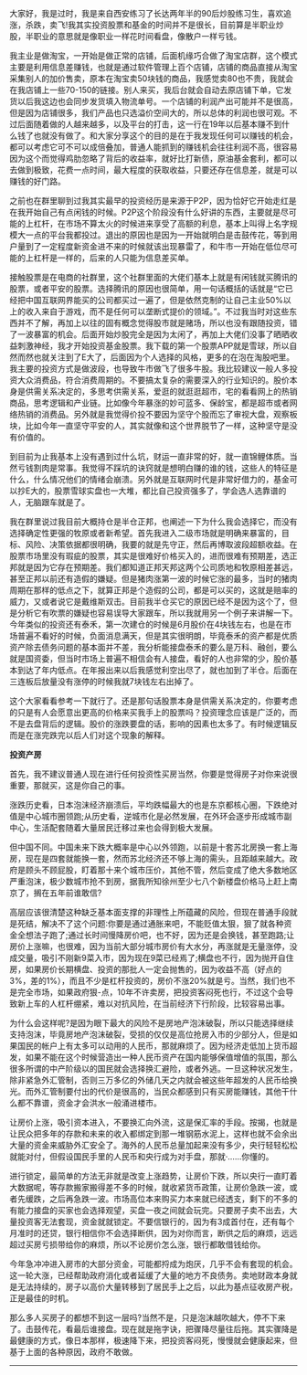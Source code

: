 大家好，我是过时，我是来自西安练习了长达两年半的90后炒股练习生，喜欢追涨，杀跌，卖飞!我其实投资股票和基金的时间并不是很长，目前算是半职业炒股，半职业的意思就是像职业一样花时间看盘，像散户一样亏钱。

我主业是做淘宝，一开始是做正常的店铺，后面机缘巧合做了淘宝店群，这个模式主要是利用信息差赚钱，也就是通过软件管理上百个店铺，店铺的商品直接从淘宝采集别人的加价售卖，原本在淘宝卖50块钱的商品，我感觉卖80也不贵，我就会在我店铺上一些70-150的链接。别人来买，我后台就会自动去原店铺下单，它发货以后我这边也会同步发货填入物流单号。一个店铺的利润产出可能并不是很高，但是因为店铺很多，我们产品也只选溢价空间大的，所以总体的利润也很可观。不过后面随着做的人越来越多，以及平台的打击，这一行在19年以后基本赚不到什么钱了也就没有做了。和大家分享这个的目的是在于我发现任何可以赚钱的机会，都可以考虑它可不可以成倍叠加，普通人能抓到的赚钱机会往往利润不高，很容易因为这个而觉得鸡肋忽略了背后的收益率，就好比打新债，原油基金套利，都可以去做到极致，花费一点时间，最大程度的获取收益，只要还存在信息差，就是可以赚钱的好门路。

之前也在群里聊到过我其实最早的投资经历是来源于P2P，因为恰好它开始走红是在我开始自己有点闲钱的时候。P2P这个阶段没有什么好讲的东西，主要就是尽可能的上杠杆，在市场不算太火的时候进来享受了高额的利息，基本上叫得上名字规模大一点的平台我都投过。退出的原因也是因为一开始就明白是击鼓传花，等到用户量到了一定程度新资金进不来的时候就该出现暴雷了，和牛市一开始在低位尽可能的上杠杆是一样的，后来的人只能为信息差买单。

接触股票是在电商的社群里，这个社群里面的大佬们基本上就是有闲钱就买腾讯的股票，或者平安的股票。选择腾讯的原因也很简单，用一句话概括的话就是“它已经把中国互联网界能买的公司都买过一遍了，但是依然克制的让自己主业50%以上的收入来自于游戏，而不是任何可以垄断式提价的领域。”。不过我当时对这些东西并不了解，再加上以往的固有概念觉得股市就是赌场，所以也没有跟随投资，错了一波暴富的机会。后面开始炒股完全是因为太闲了，再加上大佬们没事了晒晒收益刺激神经，我才开始投资基金股票。我下载的第一个股票APP就是雪球，所以自然而然也就关注到了E大了，后面因为个人选择的风格，更多的在泡在淘股吧里。我主要的投资方式是做波段，也导致牛市做飞了很多牛股。我比较建议一般人多投资大众消费品，符合消费周期的。不要搞太复杂的需要深入的行业知识的。股价本身是供需关系决定的，多思考供需关系，爱逛的就逛逛超市，宅的看看网上的热销商品，思考逻辑和产业链。比如像今年暴涨的妙可蓝多、保龄宝，都是超市或者网络热销的消费品。另外就是我觉得价投不要因为坚守个股而忘了审视大盘，观察板块，比如今年一直坚守平安的人，其实就像和这个世界脱节了一样，这种坚守是没有价值的。

到目前为止我基本上没有遇到过什么坑，财运一直非常的好，就一直锦鲤体质。当然亏钱割肉是常事。我觉得不踩坑的诀窍就是想明白赚的谁的钱，这些人的特征是什么，什么情况他们的情绪会崩溃。另外就是互联网时代是非常好借力的，基金可以抄E大的，股票雪球实盘也一大堆，都比自己投资强多了，学会选人选靠谱的人，无脑跟车就是了。

我在群里说过我目前大概持仓是半仓正邦，也阐述一下为什么我会选择它，而没有选择确定性更强的牧原或者新希望。首先我进入二级市场就是明确来暴富的，目标、风险、决策依据都很明确，我要的就是先守正，然后再博取波段超额收益。在股票市场里没有瑕疵的股票，其实是很难好价格买入的，进而很难有预期差，选正邦就是因为它存在预期差。我们都知道正邦天邦这两个公司质地和牧原相差甚远，甚至正邦以前还有造假的嫌疑。但是猪肉涨第一波的时候它涨的最多，当时的猪肉周期在那样的低点之下，就算正邦是个造假的公司，都是可以买的，这就是赔率的威力，又或者说它是戴维斯双击。目前我半仓买它的原因已经不是因为这个了，但是分析它有吹票的嫌疑也容易误导大家跟车，所以我就用另一个例子来讲解一下。今年类似的投资还有泰禾，第一次建仓的时候是6月股价在4块钱左右，也是在市场普遍不看好的时候，负面消息满天，但是其实很明朗，毕竟泰禾的资产都是优质资产除去债务问题的基本面并不差，我分析能接盘泰禾的要么是万科、融创，要么就是国资委，但当时市场上普遍不相信会有人接盘，看好的人也非常的少，股价基本到达了年内低点。在年报出来以后我感觉利空出尽了，就也加到了半仓。后面在三连板后放量没有涨停的时候我就7块钱左右出掉了。

这个大家看看参考一下就行了。还是那句话股票本身是供需关系决定的，你要考虑的只是有人会愿意出更高的价格来买我手上的股票吗？投资理念应该是广泛的，而不是去盘背后的逻辑。股价的涨跌要盘的话，影响的因素也太多了。有时候逻辑反而是在涨完跌完以后人们对这个现象的解释。

**投资产房**

首先，我不建议普通人现在进行任何投资性买房当然，你要是觉得房子对你来说很重要，那就买，这是你自己的事。

涨跌历史看，日本泡沫经济崩溃后，平均跌幅最大的也是东京都核心圈，下跌绝对值是中心城市圈领跑;从历史看，逆城市化是必然发展，在外环会逐步形成城市副中心，生活配套随着大量居民迁移过来也会得到极大发展。

但中国不同。中国未来下跌大概率是中心以外领跑，以前是十套苏北房换一套上海房，现在是四套就能换一套，然而苏北经济还不够上海的需头，且距越来越大。政府是顾头不顾屁股，盯着那十来个城市压价，其他不管，然后变成了绝大多数地区严重泡沫，极少数城市抢不到房，据我所知徐州至少七八个新楼盘价格马上赶上南京了，搁在五年前谁敢信?

高层应该很清楚这种缺乏基本面支撑的非理性上所蕴藏的风险，但现在普通手段就是死结，解决不了这个问题∶你要是通过通胀来吧，不能贬值太狠，狠了就各种资金全想法子跑了;通过长时间慢降房价吧，也不好，因为还是会换钱，甚至跑路;让房价上涨嘛，也很难，因为当前大部分城市房价有大水分，再涨就是无量涨停，没成交量，吸引不刚新9菜入市，因为现在9菜已经焉了;横盘也不行，因为抛开自住房，如果房价长期横盘、投资的那批人一定会抛售的，因为收益不高（好点的3%，差的1%），而且不少是杠杆投资的，房价不涨20%就是亏。当然，我们也不是完全市场，如果政府狠-点，10年不许卖房，把投资客闷死也行，不过这个会导致新上车的人杠杆绷紧，难以对抗风险，在当前经济下行阶段，比较容易出事。

为什么会这样呢?是因为眼下最大的风险不是房地产泡沫破裂，所以只能选择继续支持泡沫，毕竟房地产泡沫破裂，受损的仅仅是高位抢房入市的少部分人，但是如果国民的帐户上有太多可以动用的人民币，那就麻烦了。因为经济走低加上货币超发，如果不能在这个时候营造出一种人民币资产在国内能够保值增值的氛围，那么很多所谓的中产阶级以的国民就会选择换汇避险，或者外逃。一旦这种状况发生，除非紧急外汇管制，否则三万多亿的外储几天之内就会被这些年超发的人民币给换光。而外汇管制要付出的代价是很高的，当民众都感到只有买房能赚钱，其他干什么都不靠谱，资金才会洪水一般涌进楼市。

让房价上涨，吸引资本进入，不要换汇向外流，这是保汇率的手段。按揭，也就是让民众把多年的存款和未来的收入都绑定到那一堆钢筋水泥上，这样也就不会余出大量的资金来威胁外汇安全了。海外的人民币总量加起来没有多少，央行轻轻松松就能对付，但假设国民手里的人民币和央行成为对手盘，那就·……你懂的。

进行锁定，最简单的方法无非就是改变上涨趋势，让房价下跌，所以央行一直盯着大数据呢，等存款搬家搬得差不多的时候，就收紧货币政策，让房价急跌一波，或者先缓跌，之后再急跌一波。市场高位本来购买力本来就已经透支，剩下的不多的有能力接盘的买家也会选择观望，买盘一夜之间就会玩完。只要房子卖不出去，大量投资客无法套现，资金就就锁定。不要信银行的，因为有3成首付在，还有每个月准时的还贷，银行相信你不会选择断供，因为对你而言，断供之后的麻烦，远远超过买房亏损带给你的麻烦，所以不论房价怎么涨，银行都敢借钱给你。

今年急冲冲进入房市的大部分资金，可能都捋成为炮厌，几乎不会有套现的机会。这一轮大涨，已经帮助政府消化或者延缓了大量的地方不良债务。卖地财政本身就是无法持续的，房子以高价大量转移到了居民手上之后，以此为基点征收房产税，正是最佳的时机。

那么多人买房子的都想不到这一层吗?当然不是，只是泡沫越吹越大，停不下来了。击鼓传花，看最后谁接盘。现在就是拖字诀，把骤降尽量往后拖。其实骤降是最健康的方式，像日本那样，极速降下来，把投资客闷死，慢慢就会健康起来，但基于上面的各种原因，政府不敢做。

------


